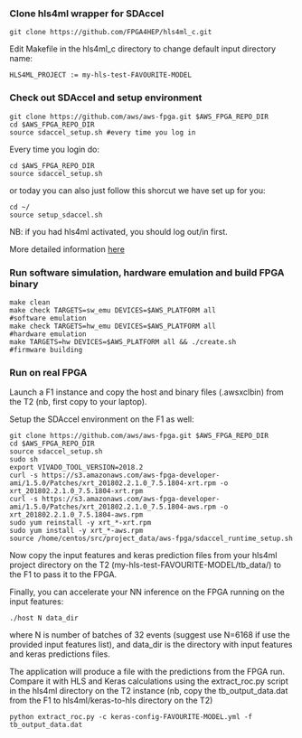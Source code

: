 ### Clone hls4ml wrapper for SDAccel

```
git clone https://github.com/FPGA4HEP/hls4ml_c.git
```

Edit Makefile in the hls4ml_c directory to change default input directory name:

```
HLS4ML_PROJECT := my-hls-test-FAVOURITE-MODEL
```

### Check out SDAccel and setup environment

```
git clone https://github.com/aws/aws-fpga.git $AWS_FPGA_REPO_DIR  
cd $AWS_FPGA_REPO_DIR                                         
source sdaccel_setup.sh #every time you log in
```

Every time you login do:

```
cd $AWS_FPGA_REPO_DIR                                         
source sdaccel_setup.sh
```

or today you can also just follow this shorcut we have set up for you:

```
cd ~/
source setup_sdaccel.sh
```

NB: if you had hls4ml activated, you should log out/in first.

More detailed information [here](https://github.com/aws/aws-fpga/tree/master/SDAccel)

### Run software simulation, hardware emulation and build FPGA binary

```
make clean                                                                 
make check TARGETS=sw_emu DEVICES=$AWS_PLATFORM all                 #software emulation
make check TARGETS=hw_emu DEVICES=$AWS_PLATFORM all                 #hardware emulation
make TARGETS=hw DEVICES=$AWS_PLATFORM all && ./create.sh            #firmware building
```

### Run on real FPGA

Launch a F1 instance and copy the host and binary files (.awsxclbin) from the T2 (nb, first copy to your laptop). 

Setup the SDAccel environment on the F1 as well:

```
git clone https://github.com/aws/aws-fpga.git $AWS_FPGA_REPO_DIR
cd $AWS_FPGA_REPO_DIR 
source sdaccel_setup.sh
sudo sh
export VIVADO_TOOL_VERSION=2018.2
curl -s https://s3.amazonaws.com/aws-fpga-developer-ami/1.5.0/Patches/xrt_201802.2.1.0_7.5.1804-xrt.rpm -o xrt_201802.2.1.0_7.5.1804-xrt.rpm
curl -s https://s3.amazonaws.com/aws-fpga-developer-ami/1.5.0/Patches/xrt_201802.2.1.0_7.5.1804-aws.rpm -o xrt_201802.2.1.0_7.5.1804-aws.rpm
sudo yum reinstall -y xrt_*-xrt.rpm
sudo yum install -y xrt_*-aws.rpm
source /home/centos/src/project_data/aws-fpga/sdaccel_runtime_setup.sh
``` 

Now copy the input features and keras prediction files from your hls4ml project directory on the T2 (my-hls-test-FAVOURITE-MODEL/tb_data/) to the F1 to pass it to the FPGA.

Finally, you can accelerate your NN inference on the FPGA running on the input features:

```
./host N data_dir
```

where N is number of batches of 32 events (suggest use N=6168 if use the provided input features list), and data_dir is the directory with input features and keras predictions files.

The application will produce a file with the predictions from the FPGA run. Compare it with HLS and Keras calculations using the extract_roc.py script in the hls4ml directory on the T2 instance (nb, copy the tb_output_data.dat from the F1 to hls4ml/keras-to-hls directory on the T2)

```
python extract_roc.py -c keras-config-FAVOURITE-MODEL.yml -f tb_output_data.dat
```
